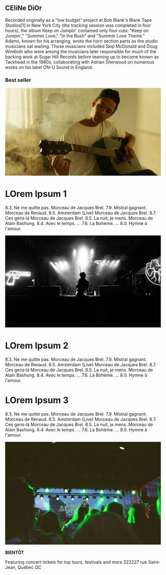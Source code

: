 ## CEliNe DiOr

Recorded originally as a "low budget" project at Bob Blank's Blank Tape Studios[1] in New York City (the tracking session was completed in four hours), the album Keep on Jumpin' contained only four cuts: "Keep on Jumpin'," "Summer Love," "In the Bush" and "Summer Love Theme." Adams, known for his arranging, wrote the horn section parts as the studio musicians sat waiting. Those musicians included Skip McDonald and Doug Wimbish who were among the musicians later responsible for much of the backing work at Sugar Hill Records before teaming up to become known as Tackhead in the 1980s, collaborating with Adrian Sherwood on numerous works on his label ON-U Sound in England.

### Best seller

![Image](https://github.com/Anaisacornejo/AnaisaCornejo.github.io/blob/main/img/Celine1.jpg)

# LOrem Ipsum 1
8.3. Ne me quitte pas. Morceau de Jacques Brel.
7.9. Mistral gagnant. Morceau de Renaud.
8.5. Amsterdam (Live) Morceau de Jacques Brel.
8.7. Ces gens‐là Morceau de Jacques Brel.
8.5. La nuit, je mens. Morceau de Alain Bashung.
8.4. Avec le temps. ...
7.6. La Bohème. ...
8.0. Hymne à l'amour.

![Image](https://github.com/Anaisacornejo/AnaisaCornejo.github.io/blob/main/img/album1.jpg)


# LOrem Ipsum 2
8.3. Ne me quitte pas. Morceau de Jacques Brel.
7.9. Mistral gagnant. Morceau de Renaud.
8.5. Amsterdam (Live) Morceau de Jacques Brel.
8.7. Ces gens‐là Morceau de Jacques Brel.
8.5. La nuit, je mens. Morceau de Alain Bashung.
8.4. Avec le temps. ...
7.6. La Bohème. ...
8.0. Hymne à l'amour.


# LOrem Ipsum 3
8.3. Ne me quitte pas. Morceau de Jacques Brel.
7.9. Mistral gagnant. Morceau de Renaud.
8.5. Amsterdam (Live) Morceau de Jacques Brel.
8.7. Ces gens‐là Morceau de Jacques Brel.
8.5. La nuit, je mens. Morceau de Alain Bashung.
8.4. Avec le temps. ...
7.6. La Bohème. ...
8.0. Hymne à l'amour.


![Image](https://github.com/Anaisacornejo/AnaisaCornejo.github.io/blob/main/img/Celineconcert.jpg)


**BIENTÔT**

Featuring concert tickets for top tours, festivals and more
222227 rue Saint-Jean, Québec QC 
<!-- 
Markdown is a lightweight and easy-to-use syntax for styling your writing. It includes conventions for

```markdown
Syntax highlighted code block

# Header 1
## Header 2
### Header 3

- Bulleted
- List

1. Numbered
2. List

**Bold** and _Italic_ and `Code` text

[Link] pizza1.jpg and !image(src)


For more details see [GitHub Flavored Markdown](https://guides.github.com/features/mastering-markdown/).

### Jekyll Themes

Your Pages site will use the layout and styles from the Jekyll theme you have selected in your [repository settings](https://github.com/Anaisacornejo/AnaisaCornejo.github.io/settings/pages). The name of this theme is saved in the Jekyll `_config.yml` configuration file.

### Support or Contact

Having trouble with Pages? Check out our [documentation](https://docs.github.com/categories/github-pages-basics/) or [contact support](https://support.github.com/contact) and we’ll help you sort it out.
 -->
